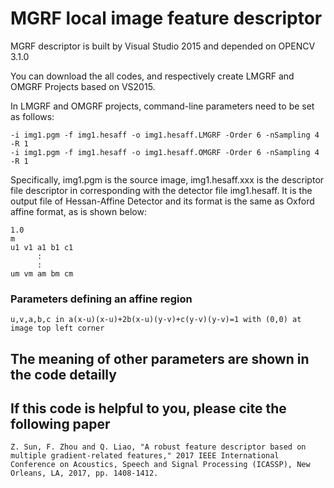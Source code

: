# MGRF local image feature descriptor

MGRF descriptor is built by Visual Studio 2015 and depended on OPENCV 3.1.0

You can download the all codes, and respectively create LMGRF and OMGRF Projects based on VS2015.

In LMGRF and OMGRF projects, command-line parameters need to be set as follows:

    -i img1.pgm -f img1.hesaff -o img1.hesaff.LMGRF -Order 6 -nSampling 4 -R 1
    -i img1.pgm -f img1.hesaff -o img1.hesaff.OMGRF -Order 6 -nSampling 4 -R 1
    
Specifically, img1.pgm is the source image, img1.hesaff.xxx is the descriptor file descriptor in corresponding with the detector file img1.hesaff. It is the output file of Hessan-Affine Detector and its format is the same as Oxford affine format, as is shown below:

    1.0
    m
    u1 v1 a1 b1 c1
          :
          :
    um vm am bm cm

### Parameters defining an affine region

    u,v,a,b,c in a(x-u)(x-u)+2b(x-u)(y-v)+c(y-v)(y-v)=1 with (0,0) at image top left corner
    
## The meaning of other parameters are shown in the code detailly

## If this code is helpful to you, please cite the following paper

    Z. Sun, F. Zhou and Q. Liao, "A robust feature descriptor based on multiple gradient-related features," 2017 IEEE International   
    Conference on Acoustics, Speech and Signal Processing (ICASSP), New Orleans, LA, 2017, pp. 1408-1412.
